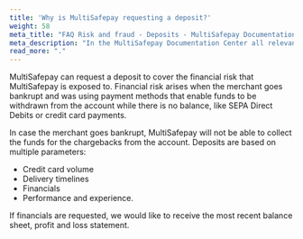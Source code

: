 ```yaml
---
title: 'Why is MultiSafepay requesting a deposit?'
weight: 58
meta_title: "FAQ Risk and fraud - Deposits - MultiSafepay Documentation Center"
meta_description: "In the MultiSafepay Documentation Center all relevant information regarding our Plugins and API. As well as Support pages for Payment Method, Tools and General Questions. You can also find the contact details of our Support Team and Integration Team."
read_more: "."
---
```


MultiSafepay can request a deposit to cover the financial risk that MultiSafepay is exposed to. Financial risk arises when the merchant goes bankrupt and was using payment methods that enable funds to be withdrawn from the account while there is no balance, like SEPA Direct Debits or credit card payments. 

In case the merchant goes bankrupt, MultiSafepay will not be able to collect the funds for the chargebacks from the account. Deposits are based on multiple parameters: 

* Credit card volume
* Delivery timelines
* Financials
* Performance and experience. 

If financials are requested, we would like to receive the most recent balance sheet, profit and loss statement. 


